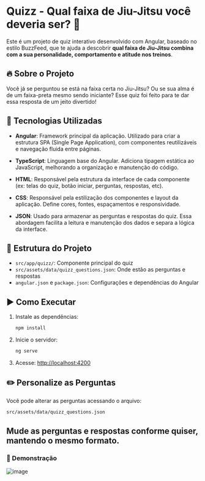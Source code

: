 
# Quizz - Qual faixa de Jiu-Jitsu você deveria ser? 🥋

Este é um projeto de quiz interativo desenvolvido com Angular, baseado no estilo BuzzFeed, que te ajuda a descobrir **qual faixa de Jiu-Jitsu combina com a sua personalidade, comportamento e atitude nos treinos**.

## 🔥 Sobre o Projeto

Você já se perguntou se está na faixa certa no Jiu-Jitsu? Ou se sua alma é de um faixa-preta mesmo sendo iniciante? Esse quiz foi feito para te dar essa resposta de um jeito divertido!

## 🚀 Tecnologias Utilizadas

- **Angular**: Framework principal da aplicação. Utilizado para criar a estrutura SPA (Single Page Application), com componentes reutilizáveis e navegação fluida entre páginas.
  
- **TypeScript**: Linguagem base do Angular. Adiciona tipagem estática ao JavaScript, melhorando a organização e manutenção do código.
  
- **HTML**: Responsável pela estrutura da interface de cada componente (ex: telas do quiz, botão iniciar, perguntas, respostas, etc).
  
- **CSS**: Responsável pela estilização dos componentes e layout da aplicação. Define cores, fontes, espaçamentos e responsividade.
  
- **JSON**: Usado para armazenar as perguntas e respostas do quiz. Essa abordagem facilita a leitura e manutenção dos dados e separa a lógica da interface.

## 📁 Estrutura do Projeto

- `src/app/quizz/`: Componente principal do quiz
- `src/assets/data/quizz_questions.json`: Onde estão as perguntas e respostas
- `angular.json` e `package.json`: Configurações e dependências do Angular

## ▶️ Como Executar

1. Instale as dependências:
   ```bash
   npm install
   ```

2. Inicie o servidor:
   ```bash
   ng serve
   ```

3. Acesse:
   [http://localhost:4200](http://localhost:4200)

## ✏️ Personalize as Perguntas

Você pode alterar as perguntas acessando o arquivo:
```bash
src/assets/data/quizz_questions.json
```

## Mude as perguntas e respostas conforme quiser, mantendo o mesmo formato.

### 📸 Demonstração
![image](https://github.com/user-attachments/assets/e587be21-cb35-4a86-8cd2-3772aa947685)



